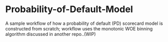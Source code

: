 # Probability-of-Default-Model
A sample workflow of how a probability of default (PD) scorecard model is constructed from scratch; workflow uses the monotonic WOE binning algorithm discussed in another repo..(WIP)
